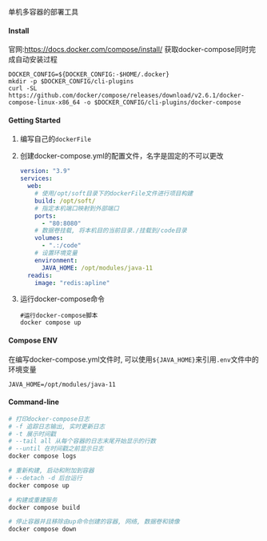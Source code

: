 单机多容器的部署工具

#### Install

官网:https://docs.docker.com/compose/install/
获取docker-compose同时完成自动安装过程

```shell
DOCKER_CONFIG=${DOCKER_CONFIG:-$HOME/.docker}
mkdir -p $DOCKER_CONFIG/cli-plugins
curl -SL https://github.com/docker/compose/releases/download/v2.6.1/docker-compose-linux-x86_64 -o $DOCKER_CONFIG/cli-plugins/docker-compose
```

#### Getting Started

1. 编写自己的`dockerFile`

2. 创建docker-compose.yml的配置文件，名字是固定的不可以更改
   ```yaml
   version: "3.9"
   services:
     web:
       # 使用/opt/soft目录下的dockerFile文件进行项目构建
       build: /opt/soft/
       # 指定本机端口映射到外部端口
       ports:
         - "80:8080"
       # 数据卷挂载, 将本机目的当前目录./挂载到/code目录
       volumes:
         - ".:/code"
       # 设置环境变量
       environment:
         JAVA_HOME: /opt/modules/java-11
     readis:
       image: "redis:apline"
   ```
3. 运行docker-compose命令
   ```shell
   #运行docker-compose脚本
   docker compose up
   ```

#### Compose ENV

在编写docker-compose.yml文件时, 可以使用`${JAVA_HOME}`来引用`.env`文件中的环境变量

```dotenv
JAVA_HOME=/opt/modules/java-11
```

#### Command-line

```sh
# 打印docker-compose日志
# -f 追踪日志输出, 实时更新日志
# -t 展示时间戳
# --tail all 从每个容器的日志末尾开始显示的行数
# --until 在时间戳之前显示日志
docker compose logs

# 重新构建, 启动和附加到容器
# --detach -d 后台运行
docker compose up

# 构建或重建服务
docker compose build

# 停止容器并且移除由up命令创建的容器, 网络, 数据卷和镜像
docker compose down 
```
